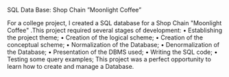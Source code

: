 SQL Data Base: Shop Chain ”Moonlight Coffee”
	
For a college project, I created a SQL database for a Shop Chain "Moonlight Coffee" .This project required several stages of development:
	• Establishing the project theme;
	• Creation of the logical scheme;
	• Creation of the conceptual scheme;
	• Normalization of the Database;
	• Denormalization of the Database;
	• Presentation of the DBMS used;
	• Writing the SQL code;
	• Testing some query examples;
This project was a perfect opportunity to learn how to create and manage a Database.

